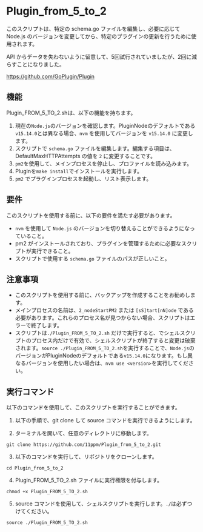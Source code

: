 # Plugin_from_5_to_2

このスクリプトは、特定の schema.go ファイルを編集し、必要に応じて Node.js のバージョンを変更してから、特定のプラグインの更新を行うために使用されます。

API からデータを失わないように留意して、5回試行されていましたが、2回に減らすことになりました。


https://github.com/GoPlugin/Plugin


## 機能
Plugin_FROM_5_TO_2.shは、以下の機能を持ちます。

1. 現在の`Node.js`のバージョンを確認します。PluginNodeのデフォルトである`v15.14.0`とは異なる場合、`nvm` を使用してバージョンを `v15.14.0` に変更します。
3. スクリプトで `schema.go` ファイルを編集します。編集する項目は、DefaultMaxHTTPAttempts の値を `2` に変更することです。
4. `pm2`を使用して、メインプロセスを停止し、プロファイルを読み込みます。
6. Pluginを`make install`でインストールを実行します。
7. `pm2` でプラグインプロセスを起動し、リスト表示します。

## 要件
このスクリプトを使用する前に、以下の要件を満たす必要があります。
* `nvm` を使用して `Node.js` のバージョンを切り替えることができるようになっていること。
* pm2 がインストールされており、プラグインを管理するために必要なスクリプトが実行できること。
* スクリプトで使用する `schema.go` ファイルのパスが正しいこと。

## 注意事項
* このスクリプトを使用する前に、バックアップを作成することをお勧めします。
* メインプロセスの名前は、`2_nodeStartPM2` または `[sS]tart[nN]ode` である必要があります。これらのプロセス名が見つからない場合、スクリプトはエラーで終了します。
* スクリプトは`./Plugin_FROM_5_TO_2.sh` だけで実行すると、でシェルスクリプトのプロセス内だけで有効で、シェルスクリプトが終了すると変更は破棄されます。`source ./Plugin_FROM_5_TO_2.sh`を実行することで、`Node.js`のバージョンがPluginNodeのデフォルトである`v15.14.0`になります。もし異なるバージョンを使用したい場合は、`nvm use <version>`を実行してください。

## 実行コマンド
以下のコマンドを使用して、このスクリプトを実行することができます。

1. 以下の手順で、git clone して source コマンドを実行できるようにします。


2. ターミナルを開いて、任意のディレクトリに移動します。
```
git clone https://github.com/11ppm/Plugin_from_5_to_2.git
```


3. 以下のコマンドを実行して、リポジトリをクローンします。
```
cd Plugin_from_5_to_2
```


4. Plugin_FROM_5_TO_2.sh ファイルに実行権限を付与します。
```
chmod +x Plugin_FROM_5_TO_2.sh
```


5. source コマンドを使用して、シェルスクリプトを実行します。`./`は必ずつけてください。
```
source ./Plugin_FROM_5_TO_2.sh
```


